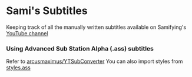 # Sami's Subtitles
Keeping track of all the manually written subtitles available on Samifying's [YouTube channel](https://www.youtube.com/@Samifying)

### Using Advanced Sub Station Alpha (.ass) subtitles
Refer to [arcusmaximus/YTSubConverter](https://github.com/arcusmaximus/YTSubConverter)
You can also import styles from [styles.ass](#/styles.ass)
